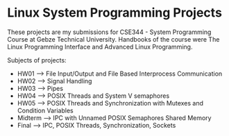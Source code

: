 # Linux System Programming Projects

These projects are my submissions for CSE344 - System Programming Course at Gebze Technical University.
Handbooks of the course were The Linux Programming Interface and Advanced Linux Programming.

Subjects of projects:
- HW01 --> File Input/Output and File Based Interprocess Communication
- HW02 --> Signal Handling
- HW03 --> Pipes
- HW04 --> POSIX Threads and System V semaphores
- HW05 --> POSIX Threads and Synchronization with Mutexes and Condition Variables
- Midterm --> IPC with Unnamed POSIX Semaphores Shared Memory
- Final --> IPC, POSIX Threads, Synchronization, Sockets 
